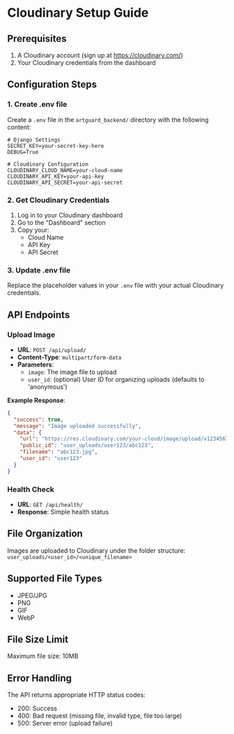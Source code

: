 # Cloudinary Setup Guide

## Prerequisites
1. A Cloudinary account (sign up at https://cloudinary.com/)
2. Your Cloudinary credentials from the dashboard

## Configuration Steps

### 1. Create .env file
Create a `.env` file in the `artguard_backend/` directory with the following content:

```
# Django Settings
SECRET_KEY=your-secret-key-here
DEBUG=True

# Cloudinary Configuration
CLOUDINARY_CLOUD_NAME=your-cloud-name
CLOUDINARY_API_KEY=your-api-key
CLOUDINARY_API_SECRET=your-api-secret
```

### 2. Get Cloudinary Credentials
1. Log in to your Cloudinary dashboard
2. Go to the "Dashboard" section
3. Copy your:
   - Cloud Name
   - API Key
   - API Secret

### 3. Update .env file
Replace the placeholder values in your `.env` file with your actual Cloudinary credentials.

## API Endpoints

### Upload Image
- **URL**: `POST /api/upload/`
- **Content-Type**: `multipart/form-data`
- **Parameters**:
  - `image`: The image file to upload
  - `user_id`: (optional) User ID for organizing uploads (defaults to 'anonymous')

**Example Response**:
```json
{
  "success": true,
  "message": "Image uploaded successfully",
  "data": {
    "url": "https://res.cloudinary.com/your-cloud/image/upload/v1234567890/user_uploads/user123/abc123.jpg",
    "public_id": "user_uploads/user123/abc123",
    "filename": "abc123.jpg",
    "user_id": "user123"
  }
}
```

### Health Check
- **URL**: `GET /api/health/`
- **Response**: Simple health status

## File Organization
Images are uploaded to Cloudinary under the folder structure:
`user_uploads/<user_id>/<unique_filename>`

## Supported File Types
- JPEG/JPG
- PNG
- GIF
- WebP

## File Size Limit
Maximum file size: 10MB

## Error Handling
The API returns appropriate HTTP status codes:
- 200: Success
- 400: Bad request (missing file, invalid type, file too large)
- 500: Server error (upload failure) 